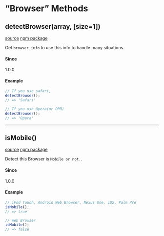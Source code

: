 # &#x201C;Browser&#x201D; Methods

## detectBrowser(array, [size=1])

<p><a href="https://github.com/emplody/spaceship/tree/develop/utils/spaceship.detectBrowser">source</a> <a href="https://www.npmjs.com/package/@emplodies/spaceship.detect-browser">npm package</a></p>
<p>Get <code>browser info</code> to use this info to handle many situations.
</p>
<h4>Since</h4>
<p>1.0.0</p>

<h4>Example</h4>

```js
// If you use safari,
detectBrowser();
// => 'Safari'

// If you use Opera(or OPR)
detectBrowser();
// => 'Opera'
```

<hr>

## isMobile()

<p><a href="https://github.com/emplody/spaceship/tree/develop/utils/spaceship.isMobile">source</a> <a href="https://www.npmjs.com/package/@emplodies/spaceship.is-mobile">npm package</a></p>
<p>Detect this Browser is <code>Mobile or not.</code>.

<h4>Since</h4>
<p>1.0.0</p>

<h4>Example</h4>

```js
// iPod Touch, Android Web Browser, Nexus One, iOS, Palm Pre
isMobile();
// => true

// Web Browser
isMobile();
// => false
```
